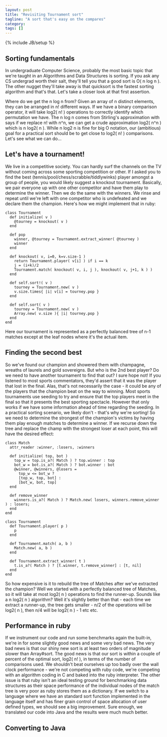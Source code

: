 ```yaml
---
layout: post
title: "Revisiting Tournament sort"
tagline: "A sort that's easy on the compares"
category:
tags: []
---
```

{% include JB/setup %}

## Sorting fundamentals

In undergraduate Computer Science, probably the most basic topic that we're taught in an Algorithms and Data Structures is sorting. If you ask any CS undergrad worth their salt, they'll tell you that a good sort is O( n log n ). The other nugget they'll take away is that quicksort is the fastest sorting algorithm and that's that. Let's take a closer look at that first assertion.

Where do we get the n log n from? Given an array of n distinct elements, they can be arranged in n! different ways. If we have a binary comparison operator, it will take log2( n! ) operations to correctly identify which permutation we have. The n log n comes from Stirling's approximation with says if we replace n! with n^n, we can get a crude approximation log2( n^n ) which is n log2( n ). While n log2 n is fine for big O notation, our (ambitious) goal for a practical sort should be to get close to log2( n! ) comparisons. Let's see what we can do...

## Let's have a tournament!

We live in a competitive society. You can hardly surf the channels on the TV without coming across some sporting competition or other. If I asked you to find the best (tennis/pool/chess/scrabble/tiddlywinks) player amongst a group of people, you would likely suggest a knockout tournament. Basically, we pair everyone up with one other competitor and have them play to determine the winner. Then we do the same with the winners. We rinse and repeat until we're left with one competitor who is undefeated and we declare them the champion. Here's how we might implement that in ruby:

    class Tournament
      def initialize( v )
        @tourney = knockout( v )
      end
  
      def pop
        winner, @tourney = Tournament.extract_winner( @tourney )
        winner
      end
  
      def knockout( v, i=0, k=v.size-1 )
        return Tournament.player( v[i] ) if i == k
        j = (i+k)/2
        Tournament.match( knockout( v, i, j ), knockout( v, j+1, k ) )
      end
  
      def self.sort!( v )
        tourney = Tournament.new( v )
        v.size.times{ |i| v[i] = tourney.pop }
      end

      def self.sort( v )
        tourney = Tournament.new( v )
        Array.new( v.size ){ |i| tourney.pop }
      end
    end

Here our tournament is represented as a perfectly balanced tree of n-1 matches except at the leaf nodes where it's the actual item.
	
## Finding the second best

So we've found our champion and showered them with champagne, wreaths of laurels and gold sovereigns. But who is the 2nd best player? Do we need to have another tournament to find that out? I sure hope not! If you listened to most sports commentators, they'd assert that it was the player that lost in the final. Alas, that's not necessarily the case - it could be any of the players that the champion beat on the way to winning. Most sports tournaments use seeding to try and ensure that the top players meet in the final so that it presents the best sporting spectacle. However that only works if we have some information ahead of time regarding the seeding. In a practical sorting scenario, we likely don't - that's why we're sorting! So we need to determine the strongest of the champion's victims by having them play enough matches to determine a winner. If we recurse down the tree and replace the champ with the strongest loser at each point, this will have the desired effect:

    class Match
      attr_reader :winner, :losers, :winners

      def initialize( top, bot )
        top_w = top.is_a?( Match ) ? top.winner : top
        bot_w = bot.is_a?( Match ) ? bot.winner : bot
        @winner, @winners, @losers =
          top_w <= bot_w ?
          [top_w, top, bot] :
          [bot_w, bot, top]
      end
  
      def remove_winner
        winners.is_a?( Match ) ? Match.new( losers, winners.remove_winner ) : losers;
      end
    end

    class Tournament
      def Tournament.player( p )
        p
      end
  
      def Tournament.match( a, b )
        Match.new( a, b )
      end
  
      def Tournament.extract_winner( t )
        t.is_a?( Match ) ? [t.winner, t.remove_winner] : [t, nil]
      end
    end

So how expensive is it to rebuild the tree of Matches after we've extracted the champion? Well we started with a perfectly balanced tree of Matches, so it will take at most log2( n ) operations to find the runner-up. Sounds like a n log2( n ) algorithm? Well it's slightly better than that - each time we extract a runner-up, the tree gets smaller - n/2 of the operations will be log2( n ), then n/4 will be log2( n ) - 1 etc etc.

## Performance in ruby

If we instrument our code and run some benchmarks again the built-in, we're in for some slightly good news and some very bad news. The very bad news is that our shiny new sort is at least two orders of magnitude slower than Array#sort. The good news is that our sort is within a couple of percent of the optimal sort, log2( n! ), in terms of the number of comparisons used. We shouldn't beat ourselves up too badly over the wall clock performance - we're not competing with ruby code, we're competing with an algorithm coding in C and baked into the ruby interpreter. The other issue is that ruby isn't an ideal testing ground for benchmarking data structures as their space performance of the individual nodes of the match tree is very poor as ruby stores them as a dictionary. If we switch to a language where we have an standard sort function implemented in the language itself and has finer grain control of space allocation of user defined types, we should see a big improvement. Sure enough, we translated our code into Java and the results were much much better.

## Converting to Java


